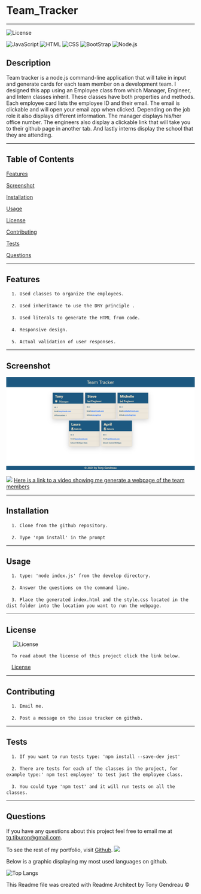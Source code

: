 # Team_Tracker
---

  ![License](https://img.shields.io/github/license/tgtiburon/Team_Tracker?style=flat-square)
  
  ![JavaScript](https://img.shields.io/badge/JavaScript-F7DF1E?style=for-the-badge&logo=javascript&logoColor=black) 
  ![HTML](https://img.shields.io/badge/HTML-239120?style=for-the-badge&logo=html5&logoColor=white) 
  ![CSS](https://img.shields.io/badge/CSS-239120?&style=for-the-badge&logo=css3&logoColor=white) 
  ![BootStrap](https://img.shields.io/badge/Bootstrap-563D7C?style=for-the-badge&logo=bootstrap&logoColor=white) 
  ![Node.js](https://img.shields.io/badge/Node.js-43853D?style=for-the-badge&logo=node.js&logoColor=white) 
## Description

Team tracker is a node.js  command-line application that will take in input and generate cards for each team member on a development team.  I designed this app using an Employee class from which Manager, Engineer, and Intern classes inherit.  These classes have both properties and methods.  Each employee card lists the employee ID and their email.  The email is clickable and will open  your email app when clicked.  Depending on the job role it also displays different information.  The manager displays his/her office number.  The engineers also display a clickable link that will take you to their github page in another tab. And lastly interns display the school that they are attending.

---
  ## Table of Contents

  [Features](#features)

  [Screenshot](#screenshot)

  [Installation](#installation)
    
  [Usage](#usage)
    
  [License](#license)
    
  [Contributing](#contributing)
    
  [Tests](#tests)

  [Questions](#questions)
  
  

---

## Features

      1. Used classes to organize the employees. 

      2. Used inheritance to use the DRY principle . 

      3. Used literals to generate the HTML from code. 

      4. Responsive design.

      5. Actual validation of user responses.

      
---

## Screenshot 
  ![](./assets/images/team_tracker_scrn.png)
  
  


  ![](prompt.PNG)
  [Here is a link to a video showing me generate a webpage of the team members](https://drive.google.com/file/d/1Ioo038Y2-HMVUMeJm_OD1cpGjHMahOiE/view?usp=sharing)
  

  ---

  ## Installation

      1. Clone from the github repository. 

      2. Type 'npm install' in the prompt 

---
  ## Usage

      1. type: 'node index.js' from the develop directory. 

      2. Answer the questions on the command line.

      3. Place the generated index.html and the style.css located in the dist folder into the location you want to run the webpage.


  ---
  ## License 

  &emsp; ![License](https://img.shields.io/github/license/tgtiburon/Team_Tracker?style=flat-square)

      To read about the license of this project click the link below.

  &emsp;[License](https://github.com/tgtiburon/Team_Tracker/blob/main/LICENSE) 

  ---
  ## Contributing

      1. Email me. 

      2. Post a message on the issue tracker on github. 
---
  ## Tests

      1. If you want to run tests type: 'npm install --save-dev jest'

      2. There are tests for each of the classes in the project, for example type:' npm test employee' to test just the employee class.

      3. You could type 'npm test' and it will run tests on all the classes.

---
## Questions

If you have any questions about this project feel free to email me at <tg.tiburon@gmail.com>.  

To see the rest of my portfolio, visit [Github](https://github.com/tgtiburon).
![](./images/GitHub-Mark-32px.png)

Below is a graphic displaying my most used languages on github.

![Top Langs](https://github-readme-stats.vercel.app/api/top-langs/?username=tgtiburon)


This Readme file was created with Readme Architect by Tony Gendreau &copy;
